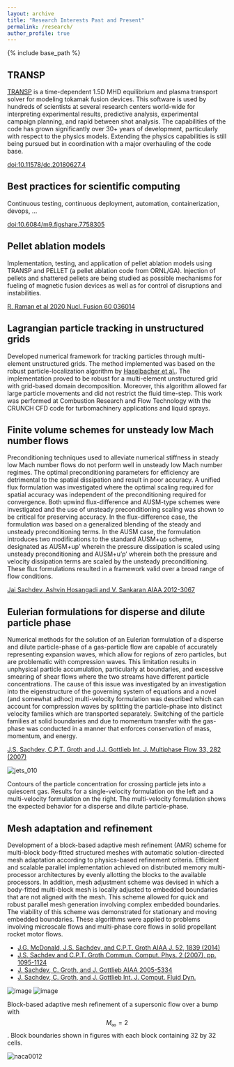 ```yaml
---
layout: archive
title: "Research Interests Past and Present"
permalink: /research/
author_profile: true
---
```


{% include base_path %}

## TRANSP

[TRANSP](https://transp.pppl.gov/) is a time-dependent 1.5D MHD equilibrium and plasma transport solver for modeling tokamak fusion devices. This software is used by hundreds of scientists at several research centers world-wide for interpreting experimental results, predictive analysis, experimental campaign planning, and rapid between shot analysis. The capabilities of the code has grown significantly over 30+ years of development, particularly with respect to the physics models. Extending the physics capabilities is still being pursued but in coordination with a major overhauling of the code base.

[doi:10.11578/dc.20180627.4](https://www.osti.gov/biblio/1489900-transp)


## Best practices for scientific computing

Continuous testing, continuous deployment, automation, containerization, devops, ...

[doi:10.6084/m9.figshare.7758305](https://figshare.com/articles/poster/Modernizing_the_Scientific_Software_Approach_for_the_Fusion_Analysis_Code_TRANSP/7758305)


## Pellet ablation models

Implementation, testing, and application of pellet ablation models using TRANSP and PELLET (a pellet ablation code from ORNL/GA). Injection of pellets and shattered pellets are being studied as possible mechanisms for fueling of magnetic fusion devices as well as for control of disruptions and instabilities.

[R. Raman et al 2020 Nucl. Fusion 60 036014](https://iopscience.iop.org/article/10.1088/1741-4326/ab686f)


## Lagrangian particle tracking in unstructured grids

Developed numerical framework for tracking particles through multi-element unstructured grids. The method implemented was based on the robust particle-localization algorithm by [Haselbacher et al.](https://doi.org/10.1016/j.jcp.2007.03.018). The implementation proved to be robust for a multi-element unstructured grid with grid-based domain decomposition. Moreover, this algorithm allowed far large particle movements and did not restrict the fluid time-step. This work was performed at Combustion Research and Flow Technology with the CRUNCH CFD code for turbomachinery applications and liquid sprays.


## Finite volume schemes for unsteady low Mach number flows

Preconditioning techniques used to alleviate numerical stiffness in steady low Mach number flows do not perform well in unsteady low Mach number regimes. The optimal preconditioning parameters for efficiency are detrimental to the spatial dissipation and result in poor accuracy. A unified flux formulation was investigated where the optimal scaling required for spatial accuracy was independent of the preconditioning required for convergence. Both upwind flux-difference and AUSM-type schemes were investigated and the use of unsteady preconditioning scaling was shown to be critical for preserving accuracy. In the flux-difference case, the formulation was based on a generalized blending of the steady and unsteady preconditioning terms. In the AUSM case, the formulation introduces two modifications to the standard AUSM+up scheme, designated as AUSM+up’ wherein the pressure dissipation is scaled using unsteady preconditioning and AUSM+u’p’ wherein both the pressure and velocity dissipation terms are scaled by the unsteady preconditioning. These flux formulations resulted in a framework valid over a broad range of flow conditions.

[Jai Sachdev, Ashvin Hosangadi and V. Sankaran AIAA 2012-3067](https://doi.org/10.2514/6.2012-3067)


## Eulerian formulations for disperse and dilute particle phase

Numerical methods for the solution of an Eulerian formulation of a disperse and dilute particle-phase of a gas-particle flow are capable of accurately representing expansion waves, which allow for regions of zero particles, but are problematic with compression waves. This limitation results in unphysical particle accumulation, particularly at boundaries, and excessive smearing of shear flows where the two streams have different particle concentrations. The cause of this issue was investigated by an investigation into the eigenstructure of the governing system of equations and a novel (and somewhat adhoc) multi-velocity formulation was described which can account for compression waves by splitting the particle-phase into distinct velocity families which are transported separately. Switching of the particle families at solid boundaries and due to momentum transfer with the gas-phase was conducted in a manner that enforces conservation of mass, momentum, and energy.

[J.S. Sachdev, C.P.T. Groth and J.J. Gottlieb Int. J. Multiphase Flow 33, 282 (2007)](10.1016/j.ijmultiphaseflow.2006.09.001)

![jets_010](https://user-images.githubusercontent.com/10472230/122473243-927ef980-cf8f-11eb-8bf8-d3aa479a45b9.jpg)

Contours of the particle concentration for crossing particle jets into a quiescent gas. Results for a single-velocity formulation on the left and a multi-velocity formulation on the right. The multi-velocity formulation shows the expected behavior for a disperse and dilute particle-phase.


## Mesh adaptation and refinement

Development of a block-based adaptive mesh refinement (AMR) scheme for multi-block body-fitted structured meshes with automatic solution-directed mesh adaptation according to physics-based refinement criteria. Efficient and scalable parallel implementation achieved on distributed memory multi-processor architectures by evenly allotting the blocks to the available processors. In addition, mesh adjustment scheme was devised in which a body-fitted multi-block mesh is locally adjusted to embedded boundaries that are not aligned with the mesh. This scheme allowed for quick and robust parallel mesh generation involving complex embedded boundaries. The viability of this scheme was demonstrated for stationary and moving embedded boundaries. These algorithms were applied to problems involving microscale flows and multi-phase core flows in solid propellant rocket motor flows.

- [J.G. McDonald, J.S. Sachdev, and C.P.T. Groth AIAA J. 52, 1839 (2014)](https://arc.aiaa.org/doi/10.2514/1.J052576)
- [J.S. Sachdev and C.P.T. Groth Commun. Comput. Phys. 2 (2007), pp. 1095-1124](http://www.global-sci.com/intro/article_detail/cicp/7941.html)
- [J. Sachdev, C. Groth, and J. Gottlieb AIAA 2005-5334](https://doi.org/10.2514/6.2005-5334)
- [J. Sachdev, C. Groth, and J. Gottlieb Int. J. Comput. Fluid Dyn.](https://www.tandfonline.com/doi/abs/10.1080/10618560410001729135)

![image](https://user-images.githubusercontent.com/10472230/122476398-1935d580-cf94-11eb-9d8b-e84f1c4190c9.png) ![image](https://user-images.githubusercontent.com/10472230/122476435-2b177880-cf94-11eb-8a96-0a565482cf15.png)

Block-based adaptive mesh refinement of a supersonic flow over a bump with $$M_\infty = 2$$. Block boundaries shown in figures with each block containing 32 by 32 cells.

![naca0012](https://user-images.githubusercontent.com/10472230/122145966-2df35b80-ce24-11eb-8acf-54b8511e819d.gif)
